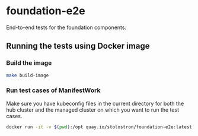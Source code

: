 # foundation-e2e
End-to-end tests for the foundation components.

## Running the tests using Docker image

### Build the image
```sh
make build-image
```

### Run test cases of ManifestWork
Make sure you have kubeconfig files in the current directory for both the hub cluster and the managed cluster on which you want to run the test cases.
```sh
docker run -it -v $(pwd):/opt quay.io/stolostron/foundation-e2e:latest /work-e2e --ginkgo.v --ginkgo.label-filter=sanity-check -hub-kubeconfig=/opt/<hub_kubeconfig_file> -cluster-name=<managed_cluster_name> -managed-kubeconfig=/opt/<managed_kubeconfig_file>
```
